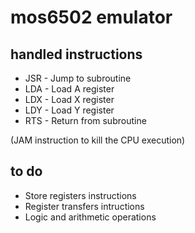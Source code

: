 # mos6502 emulator

## handled instructions

* JSR - Jump to subroutine
* LDA - Load A register
* LDX - Load X register
* LDY - Load Y register
* RTS - Return from subroutine

(JAM instruction to kill the CPU execution)

## to do
* Store registers instructions
* Register transfers intructions
* Logic and arithmetic operations